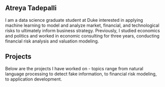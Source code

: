 ## Atreya Tadepalli
I am a data science graduate student at Duke interested in applying machine learning to model and analyze market, financial, and technological risks to ultimately inform business strategy. Previously, I studied economics and politics and worked in economic consulting for three years, conducting financial risk analysis and valuation modeling.

## Projects
Below are the projects I have worked on - topics range from natural language processing to detect fake information, to financial risk modeling, to application development.

<!--
**atreyat12/atreyat12** is a ✨ _special_ ✨ repository because its `README.md` (this file) appears on your GitHub profile
-->
